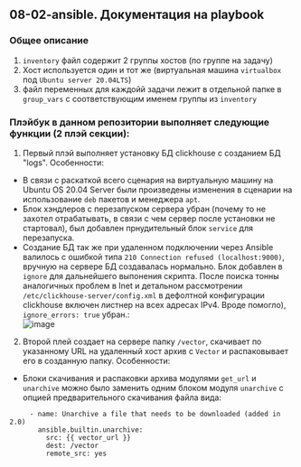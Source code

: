 ## 08-02-ansible. Документация на playbook
### Общее описание
1. `inventory` файл содержит 2 группы хостов (по группе на задачу)
2. Хост используется один и тот же (виртуальная машина `virtualbox` под `Ubuntu server 20.04LTS`)
3. файл переменных для каждойй задачи лежит в отдельной папке в `group_vars` с соответствующим именем группы из `inventory`
### Плэйбук в данном репозитории выполняет следующие функции (2 плэй секции):
1. Первый плэй выполняет установку БД clickhouse с созданием БД "logs".
Особенности:
- В связи с раскаткой всего сценария на виртуальную машину на Ubuntu OS 20.04 Server были произведены изменения в сценарии на использование `deb` пакетов и менеджера `apt`.
- Блок хэндлеров с перезапуском сервера убран (почему то не захотел отрабатывать, в связи с чем сервер после установки не стартовал), был добавлен прнудительный блок `service` для перезапуска.
- Создание БД так же при удаленном подключении через Ansible валилось с ошибкой типа `210 Connection refused (localhost:9000)`, вручную на сервере БД создавалась нормально. Блок добавлен в `ignore` для дальнейшего выпонения скрипта. После поиска тонны аналогичных проблем в Inet и детальном рассмотрении `/etc/clickhouse-server/config.xml` в дефолтной конфигурации clickhouse включен листнер на всех адресах IPv4. Вроде помогло), `ignore_errors: true` убран.:    
![image](https://user-images.githubusercontent.com/22905019/173890629-b5d18fea-1cf2-4f94-8879-4ebe55d9848b.png)

2. Второй плей создает на сервере папку `/vector`, скачивает по указанному URL на удаленный хост архив с `Vector` и распаковывает его в созданную папку.
Особенности:
- Блоки скачивания и распаковки архива модулями `get_url` и `unarchive` можно было заменить одним блоком модуля `unarchive` с опцией предварительного скачивания  файла вида:
```
     - name: Unarchive a file that needs to be downloaded (added in 2.0)
       ansible.builtin.unarchive:
         src: {{ vector_url }}
         dest: /vector
         remote_src: yes
```
